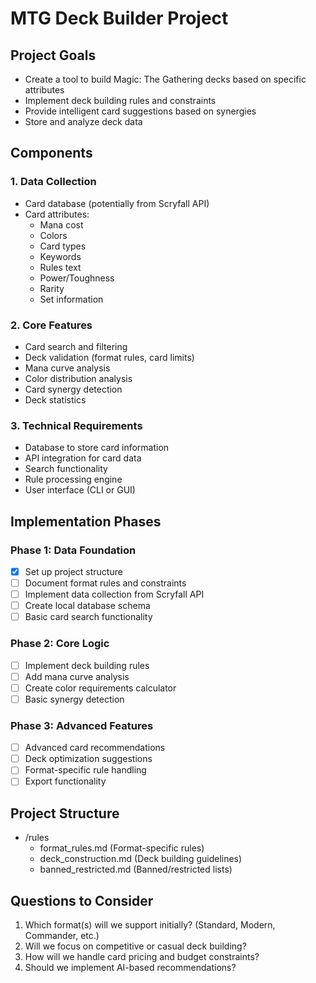 # MTG Deck Builder Project

## Project Goals
- Create a tool to build Magic: The Gathering decks based on specific attributes
- Implement deck building rules and constraints
- Provide intelligent card suggestions based on synergies
- Store and analyze deck data

## Components

### 1. Data Collection
- Card database (potentially from Scryfall API)
- Card attributes:
  - Mana cost
  - Colors
  - Card types
  - Keywords
  - Rules text
  - Power/Toughness
  - Rarity
  - Set information

### 2. Core Features
- Card search and filtering
- Deck validation (format rules, card limits)
- Mana curve analysis
- Color distribution analysis
- Card synergy detection
- Deck statistics

### 3. Technical Requirements
- Database to store card information
- API integration for card data
- Search functionality
- Rule processing engine
- User interface (CLI or GUI)

## Implementation Phases

### Phase 1: Data Foundation
- [x] Set up project structure
- [ ] Document format rules and constraints
- [ ] Implement data collection from Scryfall API
- [ ] Create local database schema
- [ ] Basic card search functionality

### Phase 2: Core Logic
- [ ] Implement deck building rules
- [ ] Add mana curve analysis
- [ ] Create color requirements calculator
- [ ] Basic synergy detection

### Phase 3: Advanced Features
- [ ] Advanced card recommendations
- [ ] Deck optimization suggestions
- [ ] Format-specific rule handling
- [ ] Export functionality

## Project Structure
- /rules
  - format_rules.md (Format-specific rules)
  - deck_construction.md (Deck building guidelines)
  - banned_restricted.md (Banned/restricted lists)

## Questions to Consider
1. Which format(s) will we support initially? (Standard, Modern, Commander, etc.)
2. Will we focus on competitive or casual deck building?
3. How will we handle card pricing and budget constraints?
4. Should we implement AI-based recommendations? 